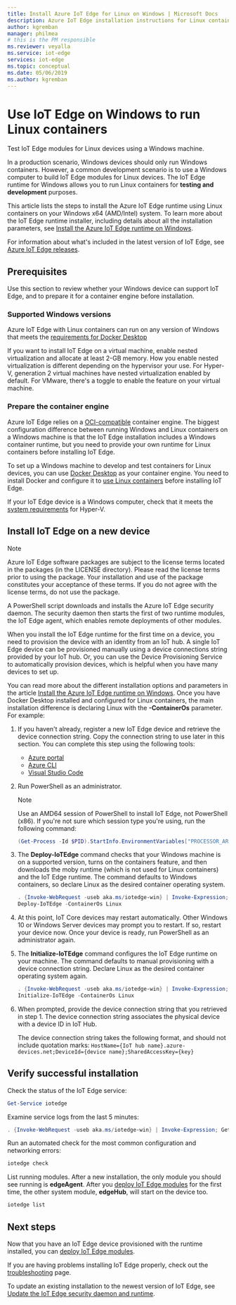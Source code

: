 ```yaml
---
title: Install Azure IoT Edge for Linux on Windows | Microsoft Docs
description: Azure IoT Edge installation instructions for Linux containers on Windows 10, Windows Server, and Windows IoT Core
author: kgremban
manager: philmea
# this is the PM responsible
ms.reviewer: veyalla
ms.service: iot-edge
services: iot-edge
ms.topic: conceptual
ms.date: 05/06/2019
ms.author: kgremban
---
```


# Use IoT Edge on Windows to run Linux containers

Test IoT Edge modules for Linux devices using a Windows machine.

In a production scenario, Windows devices should only run Windows containers. However, a common development scenario is to use a Windows computer to build IoT Edge modules for Linux devices. The IoT Edge runtime for Windows allows you to run Linux containers for **testing and development** purposes.

This article lists the steps to install the Azure IoT Edge runtime using Linux containers on your Windows x64 (AMD/Intel) system. To learn more about the IoT Edge runtime installer, including details about all the installation parameters, see [Install the Azure IoT Edge runtime on Windows](how-to-install-iot-edge-windows.md).

For information about what's included in the latest version of IoT Edge, see [Azure IoT Edge releases](https://github.com/Azure/azure-iotedge/releases).

## Prerequisites

Use this section to review whether your Windows device can support IoT Edge, and to prepare it for a container engine before installation.

### Supported Windows versions

Azure IoT Edge with Linux containers can run on any version of Windows that meets the [requirements for Docker Desktop](https://docs.docker.com/docker-for-windows/install/#what-to-know-before-you-install)

If you want to install IoT Edge on a virtual machine, enable nested virtualization and allocate at least 2-GB memory. How you enable nested virtualization is different depending on the hypervisor your use. For Hyper-V, generation 2 virtual machines have nested virtualization enabled by default. For VMware, there's a toggle to enable the feature on your virtual machine.

### Prepare the container engine

Azure IoT Edge relies on a [OCI-compatible](https://www.opencontainers.org/) container engine. The biggest configuration difference between running Windows and Linux containers on a Windows machine is that the IoT Edge installation includes a Windows container runtime, but you need to provide your own runtime for Linux containers before installing IoT Edge.

To set up a Windows machine to develop and test containers for Linux devices, you can use [Docker Desktop](https://www.docker.com/docker-windows) as your container engine. You need to install Docker and configure it to [use Linux containers](https://docs.docker.com/docker-for-windows/#switch-between-windows-and-linux-containers) before installing IoT Edge.  

If your IoT Edge device is a Windows computer, check that it meets the [system requirements](https://docs.microsoft.com/virtualization/hyper-v-on-windows/reference/hyper-v-requirements) for Hyper-V.

## Install IoT Edge on a new device

>[!NOTE]
>Azure IoT Edge software packages are subject to the license terms located in the packages (in the LICENSE directory). Please read the license terms prior to using the package. Your installation and use of the package constitutes your acceptance of these terms. If you do not agree with the license terms, do not use the package.

A PowerShell script downloads and installs the Azure IoT Edge security daemon. The security daemon then starts the first of two runtime modules, the IoT Edge agent, which enables remote deployments of other modules.

When you install the IoT Edge runtime for the first time on a device, you need to provision the device with an identity from an IoT hub. A single IoT Edge device can be provisioned manually using a device connections string provided by your IoT hub. Or, you can use the Device Provisioning Service to automatically provision devices, which is helpful when you have many devices to set up.

You can read more about the different installation options and parameters in the article [Install the Azure IoT Edge runtime on Windows](how-to-install-iot-edge-windows.md). Once you have Docker Desktop installed and configured for Linux containers, the main installation difference is declaring Linux with the **-ContainerOs** parameter. For example:

1. If you haven't already, register a new IoT Edge device and retrieve the device connection string. Copy the connection string to use later in this section. You can complete this step using the following tools:

   * [Azure portal](how-to-register-device.md#register-in-the-azure-portal)
   * [Azure CLI](how-to-register-device.md#register-with-the-azure-cli)
   * [Visual Studio Code](how-to-register-device.md#register-with-visual-studio-code)

2. Run PowerShell as an administrator.

   >[!NOTE]
   >Use an AMD64 session of PowerShell to install IoT Edge, not PowerShell (x86). If you're not sure which session type you're using, run the following command:
   >
   >```powershell
   >(Get-Process -Id $PID).StartInfo.EnvironmentVariables["PROCESSOR_ARCHITECTURE"]
   >```

3. The **Deploy-IoTEdge** command checks that your Windows machine is on a supported version, turns on the containers feature, and then downloads the moby runtime (which is not used for Linux containers) and the IoT Edge runtime. The command defaults to Windows containers, so declare Linux as the desired container operating system.

   ```powershell
   . {Invoke-WebRequest -useb aka.ms/iotedge-win} | Invoke-Expression; `
   Deploy-IoTEdge -ContainerOs Linux
   ```

4. At this point, IoT Core devices may restart automatically. Other Windows 10 or Windows Server devices may prompt you to restart. If so, restart your device now. Once your device is ready, run PowerShell as an administrator again.

5. The **Initialize-IoTEdge** command configures the IoT Edge runtime on your machine. The command defaults to manual provisioning with a device connection string. Declare Linux as the desired container operating system again.

   ```powershell
   . {Invoke-WebRequest -useb aka.ms/iotedge-win} | Invoke-Expression; `
   Initialize-IoTEdge -ContainerOs Linux
   ```

6. When prompted, provide the device connection string that you retrieved in step 1. The device connection string associates the physical device with a device ID in IoT Hub.

   The device connection string takes the following format, and should not include quotation marks: `HostName={IoT hub name}.azure-devices.net;DeviceId={device name};SharedAccessKey={key}`

## Verify successful installation

Check the status of the IoT Edge service:

```powershell
Get-Service iotedge
```

Examine service logs from the last 5 minutes:

```powershell
. {Invoke-WebRequest -useb aka.ms/iotedge-win} | Invoke-Expression; Get-IoTEdgeLog
```

Run an automated check for the most common configuration and networking errors:

```powershell
iotedge check
```

List running modules. After a new installation, the only module you should see running is **edgeAgent**. After you [deploy IoT Edge modules](how-to-deploy-modules-portal.md) for the first time, the other system module, **edgeHub**, will start on the device too.

```powershell
iotedge list
```

## Next steps

Now that you have an IoT Edge device provisioned with the runtime installed, you can [deploy IoT Edge modules](how-to-deploy-modules-portal.md).

If you are having problems installing IoT Edge properly, check out the [troubleshooting](troubleshoot.md) page.

To update an existing installation to the newest version of IoT Edge, see [Update the IoT Edge security daemon and runtime](how-to-update-iot-edge.md).
